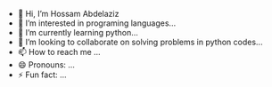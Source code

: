 - 👋 Hi, I’m Hossam Abdelaziz
- 👀 I’m interested in programing languages...
- 🌱 I’m currently learning python...
- 💞️ I’m looking to collaborate on solving problems in python codes...
- 📫 How to reach me ...
- 😄 Pronouns: ...
- ⚡ Fun fact: ...

<!---
hossamsayedabdelaziz/hossamsayedabdelaziz is a ✨ special ✨ repository because its `README.md` (this file) appears on your GitHub profile.
You can click the Preview link to take a look at your changes.
--->
